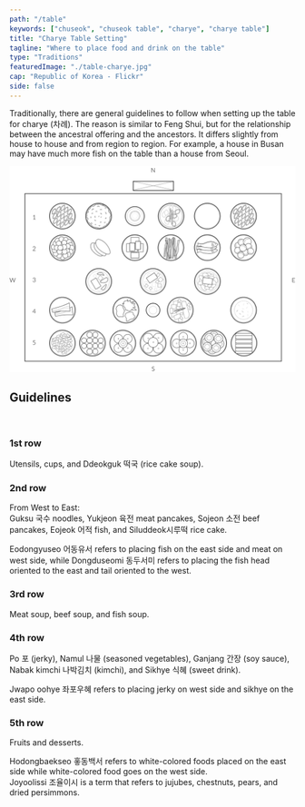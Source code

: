 ```yaml
---
path: "/table"
keywords: ["chuseok", "chuseok table", "charye", "charye table"]
title: "Charye Table Setting"
tagline: "Where to place food and drink on the table"
type: "Traditions"
featuredImage: "./table-charye.jpg"
cap: "Republic of Korea - Flickr"
side: false
---
```


<p>
Traditionally, there are general guidelines to follow when setting up the table for charye (차례). The reason is similar to Feng Shui, but for the relationship between the ancestral offering and the ancestors. It differs slightly from house to house and from region to region. For example, a house in Busan may have much more fish on the table than a house from Seoul.
</p>


![Table](table.png)
<h2 class="blog-header--2">Guidelines</h2></br>

<h3 class="blog-header--3">1st row</h3>
<p>Utensils, cups, and Ddeokguk 떡국 (rice cake soup).</p>

<h3 class="blog-header--3">2nd row</h3>
<p>From West to East:</br>
 Guksu 국수 noodles, Yukjeon 육전 meat pancakes, Sojeon 소전 beef pancakes, Eojeok 어적 fish, and Siluddeok시루떡 rice cake.</p> 
 <p>Eodongyuseo 어동유서 refers to placing fish on the east side and meat on west side, while Dongduseomi 동두서미 refers to placing the fish head oriented to the east and tail oriented to the west.</p>

<h3 class="blog-header--3">3rd row</h3>
<p>Meat soup, beef soup, and fish soup.</p>

<h3 class="blog-header--3">4th row</h3>
<p>Po 포 (jerky), Namul 나물 (seasoned vegetables), Ganjang 간장 (soy sauce), Nabak kimchi 나박김치 (kimchi), and Sikhye 식혜 (sweet drink).</p>
<p>Jwapo oohye 좌포우혜 refers to placing jerky on west side and sikhye on the east side.</p>

<h3 class="blog-header--3">5th row</h3>
<p>Fruits and desserts.</p> 
<p>Hodongbaekseo 홓동백서 refers to white-colored foods placed on the east side while white-colored food goes on the west side.</br>Joyoolissi 조율이시 is a term that refers to jujubes, chestnuts, pears, and dried persimmons.</p>